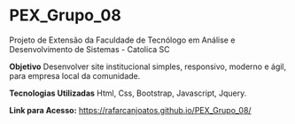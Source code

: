 # PEX_Grupo_08
Projeto de Extensão da Faculdade de Tecnólogo em Análise e Desenvolvimento de Sistemas - Catolica SC

**Objetivo**
Desenvolver site institucional simples, responsivo, moderno e ágil, para empresa local da comunidade.

**Tecnologias Utilizadas**
Html, Css, Bootstrap, Javascript, Jquery.

**Link para Acesso:**
https://rafarcanjoatos.github.io/PEX_Grupo_08/

